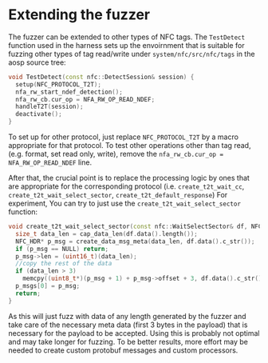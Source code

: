 # Extending the fuzzer

The fuzzer can be extended to other types of NFC tags. The `TestDetect` function used in the harness sets up the envoirnment that is suitable for fuzzing other types of tag read/write under `system/nfc/src/nfc/tags` in the aosp source tree:

```cpp
void TestDetect(const nfc::DetectSession& session) {
  setup(NFC_PROTOCOL_T2T);
  nfa_rw_start_ndef_detection();
  nfa_rw_cb.cur_op = NFA_RW_OP_READ_NDEF;
  handleT2T(session);
  deactivate();
}
```

To set up for other protocol, just replace `NFC_PROTOCOL_T2T` by a macro appropriate for that protocol. To test other operations other than tag read, (e.g. format, set read only, write), remove the `nfa_rw_cb.cur_op = NFA_RW_OP_READ_NDEF` line.

After that, the crucial point is to replace the processing logic by ones that are appropriate for the corresponding protocol (i.e. `create_t2t_wait_cc`, `create_t2t_wait_select_sector`, `create_t2t_default_response`) For experiment, You can try to just use the `create_t2t_wait_select_sector` function:

```cpp
void create_t2t_wait_select_sector(const nfc::WaitSelectSector& df, NFC_HDR** p_msgs) {
  size_t data_len = cap_data_len(df.data().length());
  NFC_HDR* p_msg = create_data_msg_meta(data_len, df.data().c_str());
  if (p_msg == NULL) return;
  p_msg->len = (uint16_t)(data_len);
  //copy the rest of the data
  if (data_len > 3)
    memcpy((uint8_t*)(p_msg + 1) + p_msg->offset + 3, df.data().c_str() + 3, data_len - 3);
  p_msgs[0] = p_msg;
  return;
}
```

As this will just fuzz with data of any length generated by the fuzzer and take care of the necessary meta data (first 3 bytes in the payload) that is necessary for the payload to be accepted. Using this is probably not optimal and may take longer for fuzzing. To be better results, more effort may be needed to create custom protobuf messages and custom processors.
